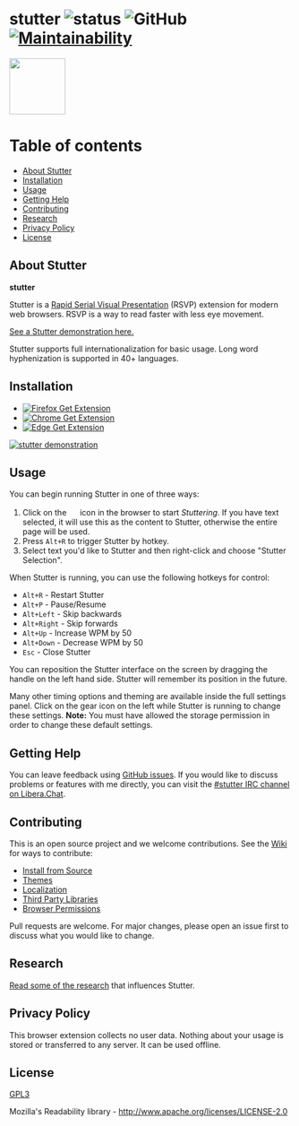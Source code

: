 # stutter ![status](https://travis-ci.com/jamestomasino/stutter.svg?branch=master) ![GitHub](https://img.shields.io/github/license/jamestomasino/stutter.svg) [![Maintainability](https://api.codeclimate.com/v1/badges/a4d5b54b3cf91c6a2b3e/maintainability)](https://codeclimate.com/github/jamestomasino/stutter/maintainability)

<a href="https://addons.mozilla.org/en-US/firefox/addon/stutter/"><img src="./icons/stutter.svg" width="100"></a>

Table of contents
=================

<!--ts-->
   * [About Stutter](#about-stutter)
   * [Installation](#installation)
   * [Usage](#usage)
   * [Getting Help](#getting-help)
   * [Contributing](#contributing)
   * [Research](#research)
   * [Privacy Policy](#privacy-policy)
   * [License](#license)
<!--te-->

## About Stutter

**stutter**

Stutter is a [Rapid Serial Visual Presentation](https://en.wikipedia.org/wiki/Rapid_serial_visual_presentation) (RSVP) extension for modern web browsers. RSVP is a way to read faster with less eye movement.

[See a Stutter demonstration here.](https://www.youtube.com/watch?v=TKgZAOQctzo)

Stutter supports full internationalization for basic usage. Long word
hyphenization is supported in 40+ languages.

## Installation

* [![Firefox Get Extension](https://img.shields.io/badge/Firefox-Get%20Extension!-lightgrey.svg?style=popout&logo=mozilla-firefox)](https://addons.mozilla.org/en-US/firefox/addon/stutter/)
* [![Chrome Get Extension](https://img.shields.io/badge/Chrome-Get%20Extension!-lightgrey.svg?style=popout&logo=google-chrome)](https://chrome.google.com/webstore/detail/stutter/fbapmaboedchhgjolcnpfgoanbfajchl)
* [![Edge Get Extension](https://img.shields.io/badge/Edge-Get%20Extension!-lightgrey.svg?style=popout&logo=microsoft-edge)](https://microsoftedge.microsoft.com/addons/detail/stutter/aonlnjdopgkofbgipdnfdclfpaindajj)

[![stutter demonstration](https://i.ytimg.com/vi_webp/TKgZAOQctzo/maxresdefault.webp)](https://www.youtube.com/watch?v=TKgZAOQctzo)

## Usage

You can begin running Stutter in one of three ways:

1. Click on the <img src="./icons/stutter.svg" width="16"> icon in the browser to start _Stuttering_. If you have text selected, it will use this as the content to Stutter, otherwise the entire page will be used.
2. Press `Alt+R` to trigger Stutter by hotkey.
3. Select text you'd like to Stutter and then right-click and choose "Stutter Selection".

When Stutter is running, you can use the following hotkeys for control:

- `Alt+R` - Restart Stutter
- `Alt+P` - Pause/Resume
- `Alt+Left` - Skip backwards
- `Alt+Right` - Skip forwards
- `Alt+Up` - Increase WPM by 50
- `Alt+Down` - Decrease WPM by 50
- `Esc` - Close Stutter

You can reposition the Stutter interface on the screen by dragging the handle on the left hand side. Stutter will remember its position in the future.

Many other timing options and theming are available inside the full settings panel. Click on the gear icon on the left while Stutter is running to change these settings. **Note:** You must have allowed the storage permission in order to change these default settings.

## Getting Help

You can leave feedback using [GitHub issues](https://github.com/jamestomasino/stutter/issues). If you would like to discuss problems or features with me directly, you can visit the [#stutter IRC channel on Libera.Chat](https://kiwiirc.com/nextclient/#irc://irc.libera.chat/#stutter).

## Contributing

This is an open source project and we welcome contributions. See the [Wiki](https://github.com/jamestomasino/stutter/wiki) for ways to contribute:

- [Install from Source](https://github.com/jamestomasino/stutter/wiki/Install)
- [Themes](https://github.com/jamestomasino/stutter/wiki/Themes)
- [Localization](https://github.com/jamestomasino/stutter/wiki/Locale)
- [Third Party Libraries](https://github.com/jamestomasino/stutter/wiki/ThirdParty)
- [Browser Permissions](https://github.com/jamestomasino/stutter/wiki/Permissions)

Pull requests are welcome. For major changes, please open an issue first to
discuss what you would like to change.

## Research

[Read some of the research](https://github.com/jamestomasino/stutter/wiki/Research) that influences Stutter.

## Privacy Policy

This browser extension collects no user data. Nothing about your usage is stored or transferred to any server. It can be used offline.

## License

[GPL3](LICENSE)

Mozilla's Readability library - http://www.apache.org/licenses/LICENSE-2.0
